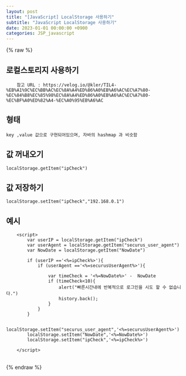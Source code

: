 ```yaml
---  
layout: post  
title: "[JavaScript] LocalStorage 사용하기"  
subtitle: "JavaScript LocalStorage 사용하기"  
date: 2023-01-01 00:00:00 +0900  
categories: JSP_javascript  
---  
```

{% raw %}  
## 로컬스토리지 사용하기  
  
		참고 URL : https://velog.io/@kler/TIL4-%EB%A1%9C%EC%BB%AC%EC%8A%A4%ED%86%A0%EB%A6%AC%EC%A7%80-%EC%84%B8%EC%85%98%EC%8A%A4%ED%86%A0%EB%A6%AC%EC%A7%80-%EC%BF%A0%ED%82%A4-%EC%A0%95%EB%A6%AC  
  
## 형태  
	key ,value 값으로 구현되어있으며, 자바의 hashmap 과 비슷함  
  
## 값 꺼내오기  
  
	localStorage.getItem("ipCheck")  
  
## 값 저장하기  
  
	localStorage.setItem("ipCheck","192.168.0.1")  
  
## 예시  
  
		<script>  
			var userIP = localStorage.getItem("ipCheck")  
			var userAgent = localStorage.getItem("securus_user_agent")  
			var NowDate = localStorage.getItem("NowDate")  
  
			if (userIP =='<%=ipCheck%>'){  
				if (userAgent =='<%=securusUserAgent%>'){  
  
					var timeCheck = '<%=NowDate%>' -  NowDate  
					if (timeCheck<10){  
						alert("빠른시간내에 반복적으로 로그인을 시도 할 수 없습니다.")  
						history.back();  
					}  
				}  
			}  
  
			localStorage.setItem("securus_user_agent",'<%=securusUserAgent%>')  
			localStorage.setItem("NowDate",'<%=NowDate%>')  
			localStorage.setItem("ipCheck",'<%=ipCheck%>')  
  
		</script>  
                                                                                                                                                                                                                                                                                                                                                                                                                                                                                                                                                                                                                                                                                                                                                                                                                                                                                                                                                                                                                                                                                                                                               
{% endraw %}